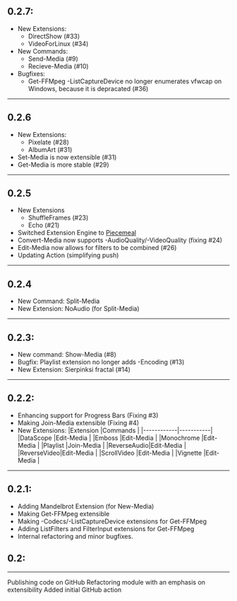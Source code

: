 ﻿## 0.2.7:
* New Extensions:
  * DirectShow (#33)
  * VideoForLinux (#34)
* New Commands:
  * Send-Media (#9)
  * Recieve-Media (#10)
* Bugfixes:
  * Get-FFMpeg -ListCaptureDevice no longer enumerates vfwcap on Windows, because it is depracated (#36)
---
## 0.2.6
* New Extensions:
  * Pixelate (#28)
  * AlbumArt (#31)
* Set-Media is now extensible (#31)
* Get-Media is more stable (#29)
---
## 0.2.5
* New Extensions
  * ShuffleFrames (#23)
  * Echo (#21)
* Switched Extension Engine to [Piecemeal](https://github.com/StartAutomating/Piecemeal)
* Convert-Media now supports -AudioQuality/-VideoQuality (fixing #24)
* Edit-Media now allows for filters to be combined (#26)
* Updating Action (simplifying push)
---
## 0.2.4
* New Command: Split-Media
* New Extension: NoAudio (for Split-Media)
---
## 0.2.3:
* New command: Show-Media (#8)
* Bugfix: Playlist extension no longer adds -Encoding (#13)
* New Extension:  Sierpinksi fractal (#14)
---
## 0.2.2:
* Enhancing support for Progress Bars (Fixing #3)
* Making Join-Media extensible (Fixing #4)
* New Extensions:
|Extension   |Commands   |
|------------|-----------|
|DataScope   |Edit-Media |
|Emboss      |Edit-Media |
|Monochrome  |Edit-Media |
|Playlist    |Join-Media |
|ReverseAudio|Edit-Media |
|ReverseVideo|Edit-Media |
|ScrollVideo |Edit-Media |
|Vignette    |Edit-Media |

---
## 0.2.1:
* Adding Mandelbrot Extension (for New-Media)
* Making Get-FFMpeg extensible
* Making -Codecs/-ListCaptureDevice extensions for Get-FFMpeg
* Adding ListFilters and FilterInput extensions for Get-FFMpeg
* Internal refactoring and minor bugfixes.
## 0.2:
---
Publishing code on GitHub
Refactoring module with an emphasis on extensibility
Added initial GitHub action
